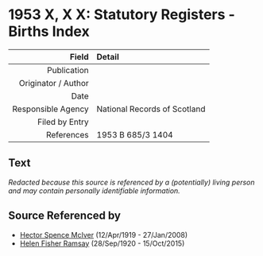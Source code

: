﻿---
layout: page
permalink: /sources/s17539604
---

# 1953 X, X X: Statutory Registers - Births Index

Field | Detail
---:|:---
Publication | 
Originator / Author | 
Date | 
Responsible Agency | National Records of Scotland
Filed by Entry | 
References | 1953 B 685/3 1404

## Text

_Redacted because this source is referenced by a (potentially) living person and may contain personally identifiable information._

## Source Referenced by

* [Hector Spence McIver](../people/@i34334364@-hector-spence-mciver-b1919-4-12-d2008-1-27.md) (12/Apr/1919 - 27/Jan/2008)
* [Helen Fisher Ramsay](../people/@i34267190@-helen-fisher-ramsay-b1920-9-28-d2015-10-15.md) (28/Sep/1920 - 15/Oct/2015)
